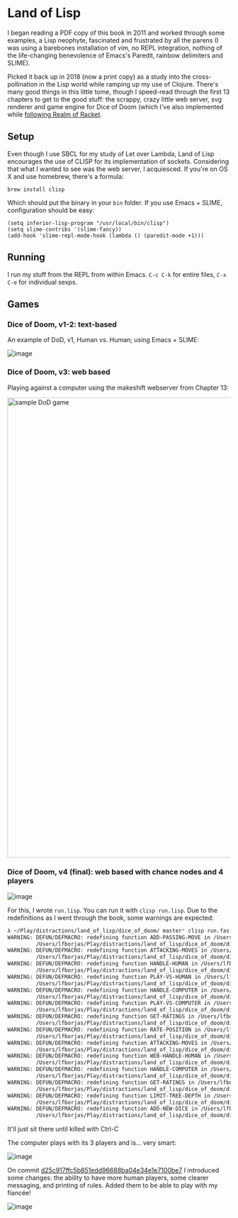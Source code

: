 # Land of Lisp

I began reading a PDF copy of this book in 2011 and worked through some
examples, a Lisp neophyte, fascinated and frustrated by all the parens (I was
using a barebones installation of vim, no REPL integration, nothing of the
life-changing benevolence of Emacs's Paredit, rainbow delimiters and SLIME).

Picked it back up in 2018 (now a print copy) as a study into the cross-pollination in the Lisp
world while ramping up my use of Clojure. There's many good things in this
little tome, though I speed-read through the first 13 chapters to get to the
good stuff: the scrappy, crazy little web server, svg renderer and game engine
for Dice of Doom (which I've also implemented while [following Realm of
Racket](https://github.com/lfborjas/distractions/tree/master/realm_of_racket). 

## Setup

Even though I use SBCL for my study of Let over Lambda, Land of Lisp encourages
the use of CLISP for its implementation of sockets. Considering that what I
wanted to see was the web server, I acquiesced. If you're on OS X and use
homebrew, there's a formula:

	brew install clisp

Which should put the binary in your `bin` folder. If you use Emacs + SLIME, 
configuration should be easy:

	(setq inferior-lisp-program "/usr/local/bin/clisp")
	(setq slime-contribs '(slime-fancy))
	(add-hook 'slime-repl-mode-hook (lambda () (paredit-mode +1)))

## Running

I run my stuff from the REPL from within Emacs. `C-c C-k` for entire files, `C-x
C-e` for individual sexps.

## Games

### Dice of Doom, v1-2: text-based

An example of DoD, v1, Human vs. Human; using Emacs + SLIME:

![image](https://user-images.githubusercontent.com/82133/48965920-1c5fb500-ef95-11e8-99fd-84651bbd6909.png)

### Dice of Doom, v3: web based

Playing against a computer using the makeshift webserver from Chapter 13:

<img width="1037" alt="sample DoD game" src="https://user-images.githubusercontent.com/82133/48992744-88622a80-f107-11e8-9fba-0ce9d685fcf1.png">

### Dice of Doom, v4 (final): web based with chance nodes and 4 players

![image](https://user-images.githubusercontent.com/82133/48995653-d6caf580-f116-11e8-871a-110ff54666ad.png)

For this, I wrote `run.lisp`. You can run it with `clisp run.lisp`. Due to the redefinitions as I went through the book, some warnings are expected:

```sh
λ ~/Play/distractions/land_of_lisp/dice_of_doom/ master* clisp run.fas 
WARNING: DEFUN/DEFMACRO: redefining function ADD-PASSING-MOVE in /Users/lfborjas/Play/distractions/land_of_lisp/dice_of_doom/dice_of_doom_v2.lisp, was defined in
         /Users/lfborjas/Play/distractions/land_of_lisp/dice_of_doom/dice_of_doom_v1.lisp
WARNING: DEFUN/DEFMACRO: redefining function ATTACKING-MOVES in /Users/lfborjas/Play/distractions/land_of_lisp/dice_of_doom/dice_of_doom_v2.lisp, was defined in
         /Users/lfborjas/Play/distractions/land_of_lisp/dice_of_doom/dice_of_doom_v1.lisp
WARNING: DEFUN/DEFMACRO: redefining function HANDLE-HUMAN in /Users/lfborjas/Play/distractions/land_of_lisp/dice_of_doom/dice_of_doom_v2.lisp, was defined in
         /Users/lfborjas/Play/distractions/land_of_lisp/dice_of_doom/dice_of_doom_v1.lisp
WARNING: DEFUN/DEFMACRO: redefining function PLAY-VS-HUMAN in /Users/lfborjas/Play/distractions/land_of_lisp/dice_of_doom/dice_of_doom_v2.lisp, was defined in
         /Users/lfborjas/Play/distractions/land_of_lisp/dice_of_doom/dice_of_doom_v1.lisp
WARNING: DEFUN/DEFMACRO: redefining function HANDLE-COMPUTER in /Users/lfborjas/Play/distractions/land_of_lisp/dice_of_doom/dice_of_doom_v2.lisp, was defined in
         /Users/lfborjas/Play/distractions/land_of_lisp/dice_of_doom/dice_of_doom_v1.lisp
WARNING: DEFUN/DEFMACRO: redefining function PLAY-VS-COMPUTER in /Users/lfborjas/Play/distractions/land_of_lisp/dice_of_doom/dice_of_doom_v2.lisp, was defined in
         /Users/lfborjas/Play/distractions/land_of_lisp/dice_of_doom/dice_of_doom_v1.lisp
WARNING: DEFUN/DEFMACRO: redefining function GET-RATINGS in /Users/lfborjas/Play/distractions/land_of_lisp/dice_of_doom/dice_of_doom_v2.lisp, was defined in
         /Users/lfborjas/Play/distractions/land_of_lisp/dice_of_doom/dice_of_doom_v1.lisp
WARNING: DEFUN/DEFMACRO: redefining function RATE-POSITION in /Users/lfborjas/Play/distractions/land_of_lisp/dice_of_doom/dice_of_doom_v2.lisp, was defined in
         /Users/lfborjas/Play/distractions/land_of_lisp/dice_of_doom/dice_of_doom_v1.lisp
WARNING: DEFUN/DEFMACRO: redefining function ATTACKING-MOVES in /Users/lfborjas/Play/distractions/land_of_lisp/dice_of_doom/dice_of_doom_v4.lisp, was defined in
         /Users/lfborjas/Play/distractions/land_of_lisp/dice_of_doom/dice_of_doom_v2.lisp
WARNING: DEFUN/DEFMACRO: redefining function WEB-HANDLE-HUMAN in /Users/lfborjas/Play/distractions/land_of_lisp/dice_of_doom/dice_of_doom_v4.lisp, was defined in
         /Users/lfborjas/Play/distractions/land_of_lisp/dice_of_doom/dice_of_doom_v3.lisp
WARNING: DEFUN/DEFMACRO: redefining function HANDLE-COMPUTER in /Users/lfborjas/Play/distractions/land_of_lisp/dice_of_doom/dice_of_doom_v4.lisp, was defined in
         /Users/lfborjas/Play/distractions/land_of_lisp/dice_of_doom/dice_of_doom_v2.lisp
WARNING: DEFUN/DEFMACRO: redefining function GET-RATINGS in /Users/lfborjas/Play/distractions/land_of_lisp/dice_of_doom/dice_of_doom_v4.lisp, was defined in
         /Users/lfborjas/Play/distractions/land_of_lisp/dice_of_doom/dice_of_doom_v2.lisp
WARNING: DEFUN/DEFMACRO: redefining function LIMIT-TREE-DEPTH in /Users/lfborjas/Play/distractions/land_of_lisp/dice_of_doom/dice_of_doom_v4.lisp, was defined in
         /Users/lfborjas/Play/distractions/land_of_lisp/dice_of_doom/dice_of_doom_v2.lisp
WARNING: DEFUN/DEFMACRO: redefining function ADD-NEW-DICE in /Users/lfborjas/Play/distractions/land_of_lisp/dice_of_doom/dice_of_doom_v4.lisp, was defined in
         /Users/lfborjas/Play/distractions/land_of_lisp/dice_of_doom/dice_of_doom_v1.lisp
```

It'll just sit there until killed with Ctrl-C

The computer plays with its 3 players and is... very smart:

![image](https://user-images.githubusercontent.com/82133/48995771-522ca700-f117-11e8-81e8-5ffa2f135129.png)

On commit [d25c917ffc5b851edd96688ba04e34e1e7100be7](https://github.com/lfborjas/distractions/commit/d25c917ffc5b851edd96688ba04e34e1e7100be7) I introduced some changes: the ability to have more human players, some clearer messaging, and printing of rules. Added them to be able to play with my fiancée!

![image](https://user-images.githubusercontent.com/82133/48998582-f3b8f600-f121-11e8-8ebb-127ced6a4a7a.png)



